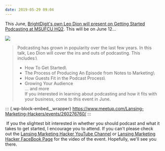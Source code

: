```yaml
---
date: 2019-05-29 09:04
---
```

This June, [BrightDigit\'s own Leo Dion will present on Getting Started
Podcasting at MSUFCU
HQ2](https://www.meetup.com/Lansing-Marketing-Hackers/events/260276760/).
This will be on June 12\...

![](https://secure.meetupstatic.com/photos/event/e/7/2/5/highres_480059173.jpeg)

> Podcasting has grown in popularity over the last few years. In this
> talk, Leo Dion will cover the ins and outs of podcasting. This
> includes:\
> - How To Get Started\
> - The Process of Producing An Episode from Notes to Marketing\
> - How Guests Fit in the Podcast Process\
> - Growing Your Audience\
> \... and more\
> If you interested in learning about podcasting and how it fits with
> your business, come to this event in June.

::: {.wp-block-embed__wrapper}
https://www.meetup.com/Lansing-Marketing-Hackers/events/260276760/
:::

 If you the slightest bit interested in whether you should podcast and
what it takes to get started, I encourage you to attend. If you can\'t
please check out the [Lansing Marketing Hacker YouTube
Channel](https://www.youtube.com/channel/UCZs7U0Q-Y6vkbdzrIk0tT1A) or
[Lansing Marketing Hacker FaceBook
Page](https://www.facebook.com/LansingMarketingHackers/) for the video
of the event. Hopefully, we\'ll see you there.